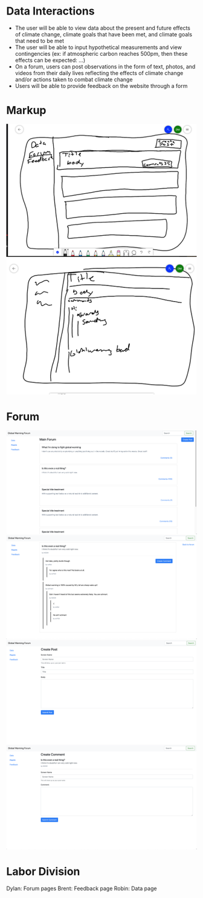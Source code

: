 # Data Interactions
- The user will be able to view data about the present and future effects of climate change, climate goals that have been met, and climate goals that need to be met
- The user will be able to input hypothetical measurements and view contingencies (ex: if atmospheric carbon reaches 500pm, then these effects can be expected: ...)
- On a forum, users can post observations in the form of text, photos, and videos from their daily lives reflecting the effects of climate change and/or actions taken to combat climate change 
- Users will be able to provide feedback on the website through a form
# Markup
![](forumMarkup.png)
![](forumInner.png)
# Forum
![](MainForum.png)
![](post.png)
![](createpost.png)
![](createcomment.png)
# Labor Division
Dylan: Forum pages
Brent: Feedback page
Robin: Data page




